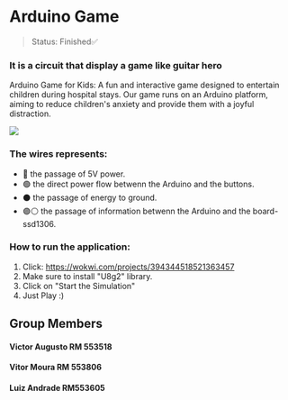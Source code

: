 # Arduino Game
>Status: Finished✅

### It is a circuit that display a game like guitar hero



<p>Arduino Game for Kids: A fun and interactive game designed to entertain children during hospital stays. Our game runs on an Arduino platform, aiming to reduce children's anxiety and provide them with a joyful distraction.</p>
<img src="https://github.com/Victor-Otsuga/Sprint3-Edge/assets/105857027/be77b8e3-dbcb-4108-8715-bfaa9929b236"/>



### The wires represents:
+ 🔴 the passage of 5V power.
+ 🟢 the direct power flow betwenn the Arduino and the buttons.
+ ⚫ the passage of energy to ground.
+ 🟣⚪ the passage of information betwenn the Arduino and the board-ssd1306.

### How to run the application:
1) Click: https://wokwi.com/projects/394344518521363457
2) Make sure to install "U8g2" library.
3) Click on "Start the Simulation"
4) Just Play :)

## Group Members
#### Victor Augusto   RM 553518
#### Vitor Moura      RM 553806
#### Luiz Andrade     RM553605
